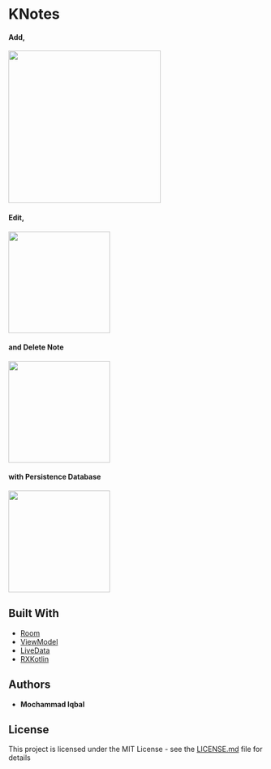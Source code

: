 
# KNotes

#### Add,
<img src="https://media.giphy.com/media/11BAcV7xeET1lyAog1/giphy.gif" width="300">

#### Edit,
<img src="https://media.giphy.com/media/ftdWleTOQQ3kVgw1EI/giphy.gif" width="200">

#### and Delete Note
<img src="https://media.giphy.com/media/3JYpWygQB02rTOL3NE/giphy.gif" width="200">

#### with Persistence Database
<img src="https://media.giphy.com/media/1n4IDRzXArf34rQe9y/giphy.gif" width="200">

## Built With

* [Room](http://www.dropwizard.io/1.0.2/docs/)
* [ViewModel](https://developer.android.com/topic/libraries/architecture/viewmodel)
* [LiveData](https://developer.android.com/topic/libraries/architecture/livedata)
* [RXKotlin](https://github.com/ReactiveX/RxKotlin)

## Authors

* **Mochammad Iqbal**

## License

This project is licensed under the MIT License - see the [LICENSE.md](LICENSE.md) file for details
